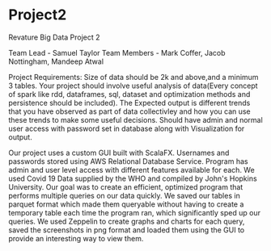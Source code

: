 # Project2
Revature Big Data Project 2

Team Lead - Samuel Taylor
Team Members - Mark Coffer, Jacob Nottingham, Mandeep Atwal

Project Requirements: Size of data should be 2k and above,and a minimum 3 tables. Your project should involve useful analysis of data(Every concept of spark like rdd, dataframes, sql, dataset and optimization methods and persistence should be included). The Expected output is different trends that you have observed as part of data collectivley and how you can use these trends to make some useful decisions. Should have admin and normal user access with password set in database along with Visualization for output. 

Our project uses a custom GUI built with ScalaFX.  Usernames and passwords stored using AWS Relational Database Service.  Program has admin and user level access with different features available for each.  We used Covid 19 Data supplied by the WHO and compiled by John's Hopkins University.  Our goal was to create an efficient, optimized program that performs multiple queries on our data quickly.  We saved our tables in parquet format which made them queryable without having to create a temporary table each time the program ran, which significantly sped up our queries.  We used Zeppelin to create graphs and charts for each query, saved the screenshots in png format and loaded them using the GUI to provide an interesting way to view them.
